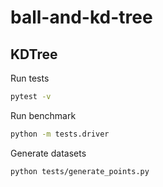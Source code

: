 # ball-and-kd-tree

## KDTree

Run tests

```sh
pytest -v
```

Run benchmark

```sh
python -m tests.driver
```

Generate datasets

```sh
python tests/generate_points.py
```
